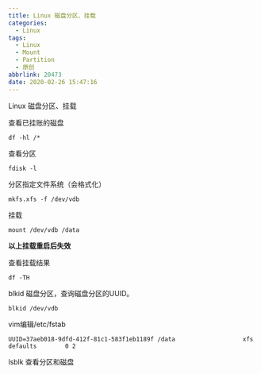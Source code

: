 ```yaml
---
title: Linux 磁盘分区、挂载
categories:
  - Linux
tags:
  - Linux
  - Mount
  - Partition
  - 原创
abbrlink: 20473
date: 2020-02-26 15:47:16
---
```


Linux 磁盘分区、挂载

<!-- more -->

查看已挂账的磁盘

```
df -hl /*
```

查看分区

```
fdisk -l
```

分区指定文件系统（会格式化）
```
mkfs.xfs -f /dev/vdb
```
挂载
```
mount /dev/vdb /data
```


**以上挂载重启后失效**

查看挂载结果
```
df -TH
```
blkid 磁盘分区，查询磁盘分区的UUID。
```
blkid /dev/vdb
```

vim编辑/etc/fstab
```
UUID=37aeb018-9dfd-412f-81c1-583f1eb1189f /data                   xfs     defaults        0 2
```

lsblk 查看分区和磁盘